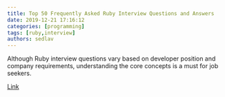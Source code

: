 ```yaml
---
title: Top 50 Frequently Asked Ruby Interview Questions and Answers
date: 2019-12-21 17:16:12
categories: [programming]
tags: [ruby,interview]
authors: sedlav
---
```


Although Ruby interview questions vary based on developer position and company requirements, understanding the core concepts is a must for job seekers.

[Link](https://www.ubuntupit.com/frequently-asked-ruby-interview-questions-and-answers/)
